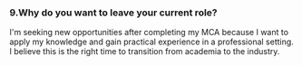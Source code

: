 ### 9.Why do you want to leave your current role?

I'm seeking new opportunities after completing my MCA because I want to apply my knowledge and gain practical experience in a professional setting. I believe this is the right time to transition from academia to the industry.
